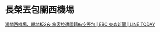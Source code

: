 # 長榮丟包關西機埸

[滯關西機場、睡地板2夜 旅客控遭國籍航空丟包 | EBC 東森新聞 | LINE TODAY](https://today.line.me/tw/v2/article/8nGeVVR)